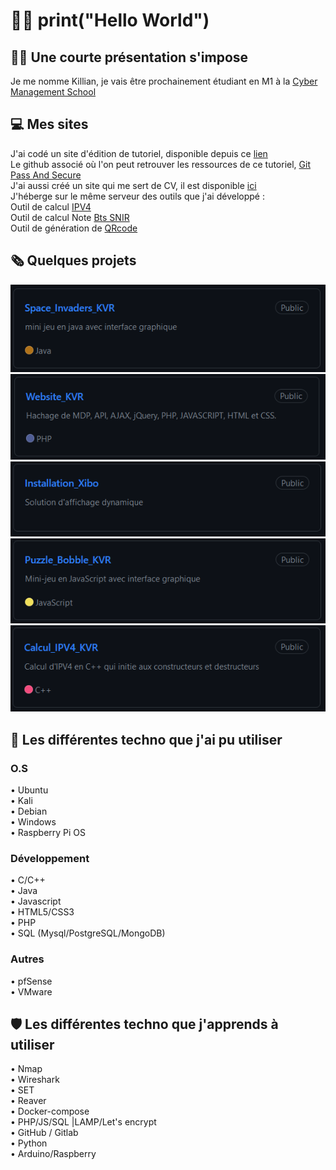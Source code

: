 # 👨‍💻 print("Hello World")

## 👨‍🎓 Une courte présentation s'impose
Je me nomme Killian, je vais être prochainement étudiant en M1 à la [Cyber Management School](https://www.cyber-management-school.com/)

## 💻 Mes sites
J'ai codé un site d'édition de tutoriel, disponible depuis ce [lien](https://passandsecure.fr/)<br>
Le github associé où l'on peut retrouver les ressources de ce tutoriel, [Git Pass And Secure](https://github.com/PassAndSecure/)<br>
J'ai aussi créé un site qui me sert de CV, il est disponible [ici](https://kvrcybertechno.online/)<br>
J'héberge sur le même serveur des outils que j'ai développé : <br>
Outil de calcul [IPV4 ](https://kvrcybertechno.online/ipv4)<br>
Outil de calcul Note [Bts SNIR](https://kvrcybertechno.online/calculateur)<br>
Outil de génération de [QRcode](https://kvrcybertechno.online/qrcode)<br>

## 🗞️ Quelques projets 
[![Space_Invaders_KVR](https://github.com/Kirua6/Kirua6/blob/main/Images/space_i.PNG)](https://github.com/Kirua6/Space_Invaders_KVR) 
[![Website_KVR](https://github.com/Kirua6/Kirua6/blob/main/Images/Website_i.PNG)](https://github.com/Kirua6/Website_KVR)
[![Installation_Xibo](https://github.com/Kirua6/Kirua6/blob/main/Images/xibo_i.PNG)](https://github.com/Kirua6/Installation_Xibo)
[![Puzzle_Bobble_KVR](https://github.com/Kirua6/Kirua6/blob/main/Images/puzzle_i.PNG)](https://github.com/Kirua6/Puzzle_Bobble_KVR)
[![Calcul_IPV4_KVR](https://github.com/Kirua6/Kirua6/blob/main/Images/ipv4_i.PNG)](https://github.com/Kirua6/Calcul_IPV4_KVR)
<!--[![Labyrinthe_en_java](https://github.com/Kirua6/Kirua6/blob/main/Images/labyri.PNG)](https://github.com/Kirua6/Labyrinthe_en_java)-->

## 🧰 Les différentes techno que j'ai pu utiliser
### O.S 
• Ubuntu <br>
• Kali <br>
• Debian <br>
• Windows <br>
• Raspberry Pi OS <br>
### Développement
• C/C++ <br>
• Java <br>
• Javascript <br>
• HTML5/CSS3 <br>
• PHP <br>
• SQL (Mysql/PostgreSQL/MongoDB) <br>
### Autres
• pfSense <br>
• VMware <br>

## 🛡️ Les différentes techno que j'apprends à utiliser 
• Nmap <br>
• Wireshark <br>
• SET <br>
• Reaver <br>
• Docker-compose <br>
• PHP/JS/SQL |LAMP/Let's encrypt <br>
• GitHub / Gitlab <br>
• Python <br>
• Arduino/Raspberry 

